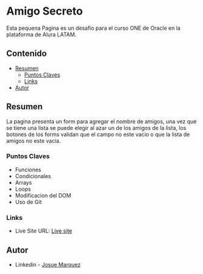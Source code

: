 # Amigo Secreto

Esta pequena Pagina es un desafio para el curso ONE de Oracle en la plataforma de Alura LATAM.

## Contenido

-   [Resumen](#resumen)
    -   [Puntos Claves](#puntos-claves)
    -   [Links](#links)
-   [Autor](#autor)

## Resumen

La pagina presenta un form para agregar el nombre de amigos, una vez que se tiene una lista se puede elegir al azar un de los amigos de la lista, los botones de los forms validan que el campo no este vacio o que la lista de amigos no este vacia.

### Puntos Claves

-   Funciones
-   Condicionales
-   Arrays
-   Loops
-   Modificacion del DOM
-   Uso de Git

### Links

-   Live Site URL: [Live site](https://owaruuu.github.io/amigo-secreto-one/)

## Autor

-   Linkedin - [Josue Marquez](https://www.linkedin.com/in/josuemarquez/)
